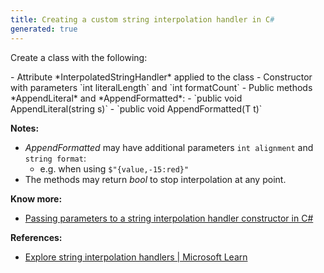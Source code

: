 ```yaml
---
title: Creating a custom string interpolation handler in C#
generated: true
---
```


Create a class with the following:
<div markdown="1" class="ans">
- Attribute *InterpolatedStringHandler* applied to the class
- Constructor with parameters `int literalLength` and `int formatCount`
- Public methods *AppendLiteral* and *AppendFormatted*:
  - `public void AppendLiteral(string s)`
  - `public void AppendFormatted<T>(T t)`
</div>

**Notes:**
- *AppendFormatted* may have additional parameters `int alignment` and `string format`:
  - e.g. when using `$"{value,-15:red}"`
- The methods may return *bool* to stop interpolation at any point.

**Know more:**
- [Passing parameters to a string interpolation handler constructor in C#](/en-US/c-sharp/passing-parameters-to-interpolation-handler-constructor)

**References:**
- [Explore string interpolation handlers \| Microsoft Learn](https://learn.microsoft.com/en-us/dotnet/csharp/whats-new/tutorials/interpolated-string-handler)
